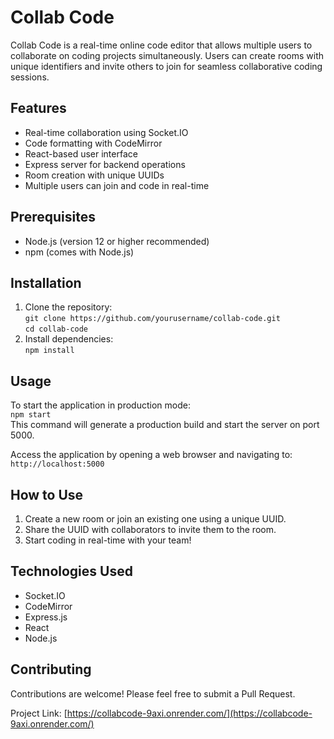 # Collab Code

Collab Code is a real-time online code editor that allows multiple users to collaborate on coding projects simultaneously. Users can create rooms with unique identifiers and invite others to join for seamless collaborative coding sessions.

## Features

- Real-time collaboration using Socket.IO
- Code formatting with CodeMirror
- React-based user interface
- Express server for backend operations
- Room creation with unique UUIDs
- Multiple users can join and code in real-time

## Prerequisites

- Node.js (version 12 or higher recommended)
- npm (comes with Node.js)

## Installation

1. Clone the repository:  
   `git clone https://github.com/yourusername/collab-code.git`  
   `cd collab-code`  
2. Install dependencies:  
   `npm install`
## Usage

To start the application in production mode:  
  `npm start`  
This command will generate a production build and start the server on port 5000.

Access the application by opening a web browser and navigating to:  
`http://localhost:5000`  
## How to Use

1. Create a new room or join an existing one using a unique UUID.  
2. Share the UUID with collaborators to invite them to the room.  
3. Start coding in real-time with your team!  

## Technologies Used

- Socket.IO  
- CodeMirror  
- Express.js  
- React  
- Node.js  
 
## Contributing

Contributions are welcome! Please feel free to submit a Pull Request.

Project Link: [https://collabcode-9axi.onrender.com/](https://collabcode-9axi.onrender.com/)
